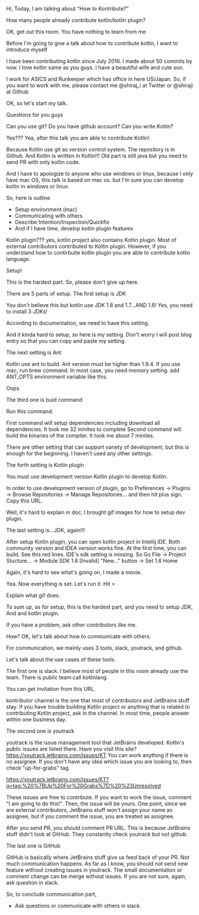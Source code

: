 Hi, Today, I am talking about "How to Kontribute?"

How many people already contribute kotlin/kotlin plugin?

OK, get out this room. You have nothing to learn from me

Before I'm going to give a talk about how to contribute kotlin, I want to introduce myself

I have been contributing kotlin since July 2016. I made about 50 commits by now. I love kotlin same as you guys. I have a beautiful wife and cute son. 

I work for ASICS and Runkeeper which has office in here US/Japan. So, if you want to work with me, please contact me @shiraj_i at Twitter or @shiraji at Github

OK, so let's start my talk.

Questions for you guys

Can you use git?
Do you have github account?
Can you write Koltin?

Yes??? Yea, after this talk you are able to contribute Kotlin!

Because Kotlin use git as version control system. The repository is in Github. And Kotlin is written in Kotlin!!! Old part is still java but you need to send PR with only koltin code.

And I have to apologize to anyone who use windows or linux, because I only have mac OS, this talk is based on mac os. but I'm sure you can develop kotlin in windows or linux.

So, here is outline

* Setup environment (mac)
* Communicating with others
* Describe Intention/Inspection/Quickfix
* And if I have time, develop kotlin plugin features

Kotlin plugin??? yes, kotlin project also contains Kotlin plugin. Most of external contributors contributed to Koltin plugin. However, if you understand how to contirbuite kotlin plugin you are able to contribute kotlin language.

Setup!

This is the hardest part. So, please don't give up here.

There are 5 parts of setup. The first setup is JDK

You don't believe this but kotlin use JDK 1.8 and 1.7...AND 1.6!
Yes, you need to install 3 JDKs!

According to documentation, we need to have this setting.

And it kinda hard to setup, so here is my setting.
Don't worry I will post blog entry so that you can copy and paste my setting.

The next setting is Ant

Kotlin use ant to build. Ant version must be higher than 1.9.4.
If you use mac, run brew command. 
In most case, you need memory setting. add ANT_OPTS environment variable like this.

Oops

The third one is buid command

Run this command.

First command will setup dependencies including download all dependencies. It took me 32 minites to complete
Second command will build the binaries of the compiler. It took me about 7 minites.

There are other setting that can support variety of development, but this is enough for the beginning. I haven't used any other settings.

The forth setting is Kotlin plugin

You must use development version Kotlin plugin to develop Kotlin.

In order to use development version of plugin, go to Preferences -> Plugins -> Browse Repositories -> Manage Repositories... and then hit plus sign. Copy this URL.

Well, it's hard to explain in doc, I brought gif images for how to setup dev plugin.

The last setting is...JDK, again!!!

After setup Kotlin plugin, you can open kotlin project in Intellij IDE. Both community version and IDEA version works fine.
At the first time, you can build. See this red lines. IDE's sdk setting is missing. So Go File -> Project Stucture... -> Module SDK 1.6 [Invalid] "New..." button -> Set 1.6 Home

Again, it's hard to see what's going on, I made a movie. 

Yea. Now everything is set. Let's run it. Hit >

Explain what gif does.

To sum up, as for setup, this is the hardest part, and you need to setup JDK, And and kotlin plugin.

If you have a problem, ask other contributors like me.

How? OK, let's talk about how to communicate with others.

For communication, we mainly uses 3 tools, slack, youtrack, and github.

Let's talk about the use cases of these tools.

The first one is slack. I believe most of people in this room already use the team. There is public team call kotlinlang.

You can get invitation from this URL.

kontributor channel is the one that most of contributors and JetBrains stuff stay.
If you have trouble building Kotlin project or anything that is related to contributing Kotlin project, ask in the channel.
In most time, people answer within one business day. 

The second one is youtrack

youtrack is the issue management tool that JetBrains developed. Kotlin's public issues are listed there.
Have you visit this site? https://youtrack.jetbrains.com/issues/KT
You can work anything if there is no assignee.
If you don't have any idea which issue you are looking to, then check "up-for-grabs" tag.

https://youtrack.jetbrains.com/issues/KT?q=tag:%20%7BUp%20For%20Grabs%7D%20%23Unresolved

These issues are free to contribute. If you want to work the issue, comment "I am going to do this!". Then, the issue will be yours. One point, since we are external contributors, JetBrains stuff won't assign your name as assignee, but if you comment the issue, you are treated as assignee.

After you send PR, you should comment PR URL. This is because JetBrains stuff didn't look at GitHub. They constantly check youtrack but not github.

The last one is GitHub

GitHub is basically where JetBrains stuff give us feed back of your PR. Not much communication happens. As far as I know, you should not send new feature without creating issues in youtrack. The small documentation or comment change can be merge without issues. If you are not sure, again, ask question in slack.

So, to conclude communication part,

* Ask questions or communicate with others in slack.


